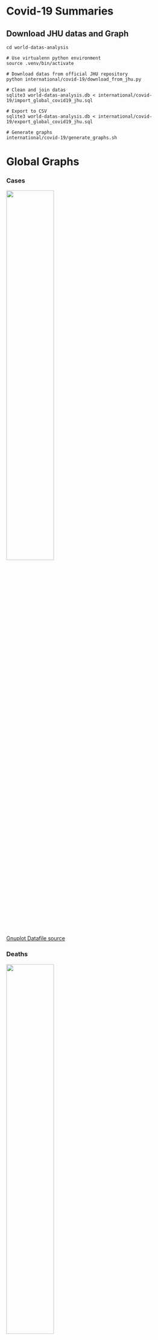 # Covid-19 Summaries

## Download JHU datas and Graph
```
cd world-datas-analysis

# Use virtualenn python environment
source .venv/bin/activate

# Download datas from official JHU repository
python international/covid-19/download_from_jhu.py

# Clean and join datas
sqlite3 world-datas-analysis.db < international/covid-19/import_global_covid19_jhu.sql

# Export to CSV
sqlite3 world-datas-analysis.db < international/covid-19/export_global_covid19_jhu.sql

# Generate graphs
international/covid-19/generate_graphs.sh
```



# Global Graphs

### Cases

<img width="50%" height="50%" src="pictures/countries_ratio_cases_for_1000000hab.png"/>

[Gnuplot Datafile source](datas/countries_ratio_cases_for_1000000hab.gdata)


### Deaths

<img width="50%" height="50%" src="pictures/countries_ratio_deaths_for_1000000hab.png"/>

[Gnuplot Datafile source](datas/countries_ratio_deaths_for_1000000hab.gdata)


# Filter value datas

### Cases

<img width="50%" height="50%" src="pictures/countries_ratio_cases_filter_1_for_1000000hab.png"/>

[Gnuplot Datafile source](datas/countries_ratio_cases_filter_1_for_1000000hab.gdata)


### Deaths

<img width="50%" height="50%" src="pictures/countries_ratio_deaths_filter_1_for_1000000hab.png"/>

[Gnuplot Datafile source](datas/countries_ratio_deaths_filter_1_for_1000000hab.gdata)


### Deaths by country

### Brazil

<img width="50%" height="50%" src="pictures/countries_ratio_deaths_for_1000000hab_Brazil.png"/>

[Gnuplot Datafile source](datas/countries_ratio_deaths_for_1000000hab.gdata)


### France

<img width="50%" height="50%" src="pictures/countries_ratio_deaths_for_1000000hab_France.png"/>

[Gnuplot Datafile source](datas/countries_ratio_deaths_for_1000000hab.gdata)


### Germany

<img width="50%" height="50%" src="pictures/countries_ratio_deaths_for_1000000hab_Germany.png"/>

[Gnuplot Datafile source](datas/countries_ratio_deaths_for_1000000hab.gdata)


### Italy

<img width="50%" height="50%" src="pictures/countries_ratio_deaths_for_1000000hab_Italy.png"/>

[Gnuplot Datafile source](datas/countries_ratio_deaths_for_1000000hab.gdata)


### Korea South

<img width="50%" height="50%" src="pictures/countries_ratio_deaths_for_1000000hab_Korea South.png"/>

[Gnuplot Datafile source](datas/countries_ratio_deaths_for_1000000hab.gdata)


### Netherlands

<img width="50%" height="50%" src="pictures/countries_ratio_deaths_for_1000000hab_Netherlands.png"/>

[Gnuplot Datafile source](datas/countries_ratio_deaths_for_1000000hab.gdata)



### Spain

<img width="50%" height="50%" src="pictures/countries_ratio_deaths_for_1000000hab_Spain.png"/>

[Gnuplot Datafile source](datas/countries_ratio_deaths_for_1000000hab.gdata)


### Sweden

<img width="50%" height="50%" src="pictures/countries_ratio_deaths_for_1000000hab_Sweden.png"/>

[Gnuplot Datafile source](datas/countries_ratio_deaths_for_1000000hab.gdata)


### United Kingdom

<img width="50%" height="50%" src="pictures/countries_ratio_deaths_for_1000000hab_United Kingdom.png"/>

[Gnuplot Datafile source](datas/countries_ratio_deaths_for_1000000hab.gdata)


### US

<img width="50%" height="50%" src="pictures/countries_ratio_deaths_for_1000000hab_US.png"/>

[Gnuplot Datafile source](datas/countries_ratio_deaths_for_1000000hab.gdata)
